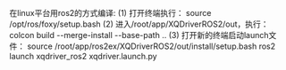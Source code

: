 在linux平台用ros2的方式编译:
    (1) 打开终端执行：
        source /opt/ros/foxy/setup.bash
    (2) 进入/root/app/XQDriverROS2/out，执行：
        colcon build --merge-install --base-path ..
    (3) 打开新的终端启动launch文件：
    source /root/app/ros2ex/XQDriverROS2/out/install/setup.bash
    ros2 launch xqdriver_ros2 xqdriver.launch.py
	

